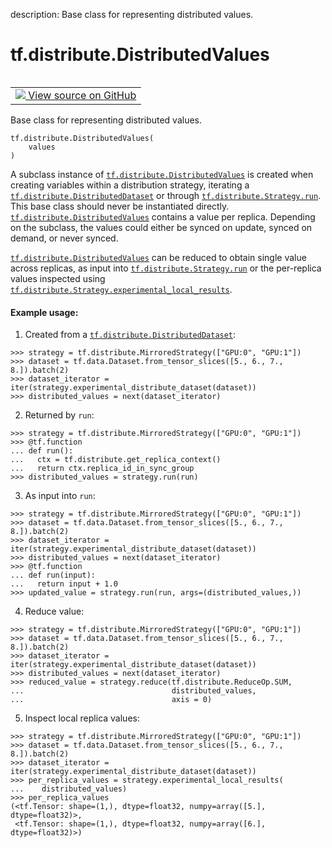 description: Base class for representing distributed values.

<div itemscope itemtype="http://developers.google.com/ReferenceObject">
<meta itemprop="name" content="tf.distribute.DistributedValues" />
<meta itemprop="path" content="Stable" />
<meta itemprop="property" content="__init__"/>
</div>

# tf.distribute.DistributedValues

<!-- Insert buttons and diff -->

<table class="tfo-notebook-buttons tfo-api nocontent" align="left">
<td>
  <a target="_blank" href="https://github.com/tensorflow/tensorflow/blob/r2.4/tensorflow/python/distribute/values.py#L77-L191">
    <img src="https://www.tensorflow.org/images/GitHub-Mark-32px.png" />
    View source on GitHub
  </a>
</td>
</table>



Base class for representing distributed values.

<pre class="devsite-click-to-copy prettyprint lang-py tfo-signature-link">
<code>tf.distribute.DistributedValues(
    values
)
</code></pre>



<!-- Placeholder for "Used in" -->

A subclass instance of <a href="../../tf/distribute/DistributedValues.md"><code>tf.distribute.DistributedValues</code></a> is created when
creating variables within a distribution strategy, iterating a
<a href="../../tf/distribute/DistributedDataset.md"><code>tf.distribute.DistributedDataset</code></a> or through <a href="../../tf/distribute/Strategy.md#run"><code>tf.distribute.Strategy.run</code></a>.
This base class should never be instantiated directly.
<a href="../../tf/distribute/DistributedValues.md"><code>tf.distribute.DistributedValues</code></a> contains a value per replica. Depending on
the subclass, the values could either be synced on update, synced on demand,
or never synced.

<a href="../../tf/distribute/DistributedValues.md"><code>tf.distribute.DistributedValues</code></a> can be reduced to obtain single value across
replicas, as input into <a href="../../tf/distribute/Strategy.md#run"><code>tf.distribute.Strategy.run</code></a> or the per-replica values
inspected using <a href="../../tf/distribute/Strategy.md#experimental_local_results"><code>tf.distribute.Strategy.experimental_local_results</code></a>.

#### Example usage:



1. Created from a <a href="../../tf/distribute/DistributedDataset.md"><code>tf.distribute.DistributedDataset</code></a>:

```
>>> strategy = tf.distribute.MirroredStrategy(["GPU:0", "GPU:1"])
>>> dataset = tf.data.Dataset.from_tensor_slices([5., 6., 7., 8.]).batch(2)
>>> dataset_iterator = iter(strategy.experimental_distribute_dataset(dataset))
>>> distributed_values = next(dataset_iterator)
```

2. Returned by `run`:

```
>>> strategy = tf.distribute.MirroredStrategy(["GPU:0", "GPU:1"])
>>> @tf.function
... def run():
...   ctx = tf.distribute.get_replica_context()
...   return ctx.replica_id_in_sync_group
>>> distributed_values = strategy.run(run)
```

3. As input into `run`:

```
>>> strategy = tf.distribute.MirroredStrategy(["GPU:0", "GPU:1"])
>>> dataset = tf.data.Dataset.from_tensor_slices([5., 6., 7., 8.]).batch(2)
>>> dataset_iterator = iter(strategy.experimental_distribute_dataset(dataset))
>>> distributed_values = next(dataset_iterator)
>>> @tf.function
... def run(input):
...   return input + 1.0
>>> updated_value = strategy.run(run, args=(distributed_values,))
```

4. Reduce value:

```
>>> strategy = tf.distribute.MirroredStrategy(["GPU:0", "GPU:1"])
>>> dataset = tf.data.Dataset.from_tensor_slices([5., 6., 7., 8.]).batch(2)
>>> dataset_iterator = iter(strategy.experimental_distribute_dataset(dataset))
>>> distributed_values = next(dataset_iterator)
>>> reduced_value = strategy.reduce(tf.distribute.ReduceOp.SUM,
...                                 distributed_values,
...                                 axis = 0)
```

5. Inspect local replica values:

```
>>> strategy = tf.distribute.MirroredStrategy(["GPU:0", "GPU:1"])
>>> dataset = tf.data.Dataset.from_tensor_slices([5., 6., 7., 8.]).batch(2)
>>> dataset_iterator = iter(strategy.experimental_distribute_dataset(dataset))
>>> per_replica_values = strategy.experimental_local_results(
...    distributed_values)
>>> per_replica_values
(<tf.Tensor: shape=(1,), dtype=float32, numpy=array([5.], dtype=float32)>,
 <tf.Tensor: shape=(1,), dtype=float32, numpy=array([6.], dtype=float32)>)
```

